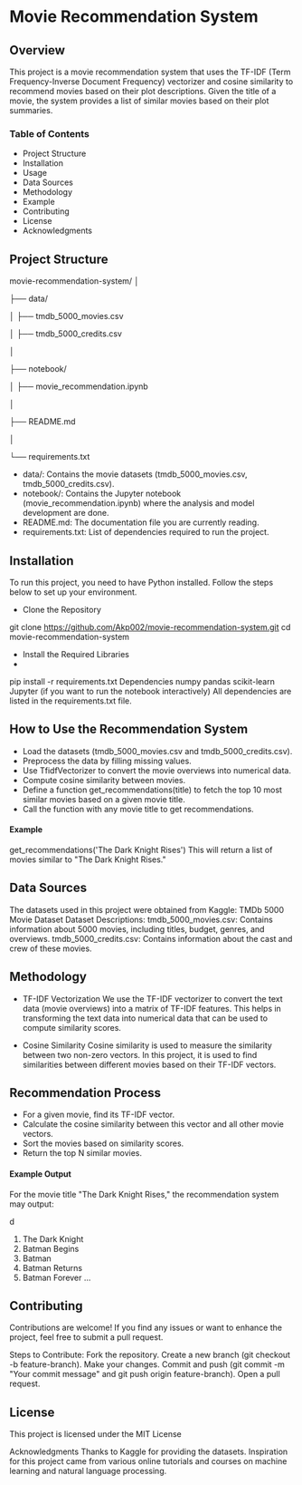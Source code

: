 # Movie Recommendation System


## Overview

This project is a movie recommendation system that uses the TF-IDF (Term Frequency-Inverse Document Frequency) vectorizer and cosine similarity to recommend movies based on their plot descriptions. Given the title of a movie, the system provides a list of similar movies based on their plot summaries.

### Table of Contents
* Project Structure
* Installation
* Usage
* Data Sources
* Methodology
* Example
* Contributing
* License
* Acknowledgments

  
## Project Structure
  
movie-recommendation-system/
│

├── data/

│   ├── tmdb_5000_movies.csv

│   ├── tmdb_5000_credits.csv

│

├── notebook/

│   ├── movie_recommendation.ipynb

│

├── README.md

│

└── requirements.txt

* data/: Contains the movie datasets (tmdb_5000_movies.csv, tmdb_5000_credits.csv).
* notebook/: Contains the Jupyter notebook (movie_recommendation.ipynb) where the analysis and model development are done.
* README.md: The documentation file you are currently reading.
* requirements.txt: List of dependencies required to run the project.
  
## Installation
To run this project, you need to have Python installed. Follow the steps below to set up your environment.

* Clone the Repository

git clone https://github.com/Akp002/movie-recommendation-system.git
cd movie-recommendation-system

* Install the Required Libraries
* 
pip install -r requirements.txt
Dependencies
numpy
pandas
scikit-learn
Jupyter (if you want to run the notebook interactively)
All dependencies are listed in the requirements.txt file.


## How to Use the Recommendation System

* Load the datasets (tmdb_5000_movies.csv and tmdb_5000_credits.csv).
* Preprocess the data by filling missing values.
* Use TfidfVectorizer to convert the movie overviews into numerical data.
* Compute cosine similarity between movies.
* Define a function get_recommendations(title) to fetch the top 10 most similar movies based on a given movie title.
* Call the function with any movie title to get recommendations.
  
#### Example

get_recommendations('The Dark Knight Rises')
This will return a list of movies similar to "The Dark Knight Rises."

## Data Sources
The datasets used in this project were obtained from Kaggle:
TMDb 5000 Movie Dataset
Dataset Descriptions:
tmdb_5000_movies.csv: Contains information about 5000 movies, including titles, budget, genres, and overviews.
tmdb_5000_credits.csv: Contains information about the cast and crew of these movies.

## Methodology
* TF-IDF Vectorization
We use the TF-IDF vectorizer to convert the text data (movie overviews) into a matrix of TF-IDF features. 
This helps in transforming the text data into numerical data that can be used to compute similarity scores.

* Cosine Similarity
Cosine similarity is used to measure the similarity between two non-zero vectors. In this project,
 it is used to find similarities between different movies based on their TF-IDF vectors.

## Recommendation Process
* For a given movie, find its TF-IDF vector.
* Calculate the cosine similarity between this vector and all other movie vectors.
* Sort the movies based on similarity scores.
* Return the top N similar movies.
  
#### Example Output
For the movie title "The Dark Knight Rises," the recommendation system may output:

d
1. The Dark Knight
2. Batman Begins
3. Batman
4. Batman Returns
5. Batman Forever
...   

## Contributing
Contributions are welcome! If you find any issues or want to enhance the project, feel free to submit a pull request.

Steps to Contribute:
Fork the repository.
Create a new branch (git checkout -b feature-branch).
Make your changes.
Commit and push (git commit -m "Your commit message" and git push origin feature-branch).
Open a pull request.

## License
This project is licensed under the MIT License 

Acknowledgments
Thanks to Kaggle for providing the datasets.
Inspiration for this project came from various online tutorials and courses on machine learning and natural language processing.
